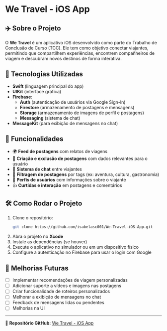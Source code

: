 # We Travel - iOS App

## ✈️ Sobre o Projeto
O **We Travel** é um aplicativo iOS desenvolvido como parte do Trabalho de Conclusão de Curso (TCC). Ele tem como objetivo conectar viajantes, permitindo que compartilhem experiências, encontrem compañheiros de viagem e descubram novos destinos de forma interativa.

## 🚀 Tecnologias Utilizadas
- **Swift** (linguagem principal do app)
- **UIKit** (interface gráfica)
- **Firebase**:
  - **Auth** (autenticação de usuários via Google Sign-In)
  - **Firestore** (armazenamento de postagens e mensagens)
  - **Storage** (armazenamento de imagens de perfil e postagens)
  - **Messaging** (sistema de chat)
- **MessageKit** (para exibição de mensagens no chat)

## 📌 Funcionalidades
- 🌍 **Feed de postagens** com relatos de viagens
- 📝 **Criação e exclusão de postagens** com dados relevantes para o usuário
- 💬 **Sistema de chat** entre viajantes
- 📌 **Filtragem de postagens** por tags (ex: aventura, cultura, gastronomia)
- 👤 **Perfis de usuários** com informações sobre o  viajante
- 👍 **Curtidas e interação** em postagens e comentários

## 🛠️ Como Rodar o Projeto
1. Clone o repositório:
   ```sh
   git clone https://github.com/isabelasc001/We-Travel-iOS-App.git
   ```
2. Abra o projeto no **Xcode**
3. Instale as dependências (se houver)
4. Execute o aplicativo no simulador ou em um dispositivo físico
5. Configure a autenticação no Firebase para usar o login com Google

## 📅 Melhorias Futuras
- [ ] Implementar recomendações de viagem personalizadas
- [ ] Adicionar suporte a vídeos e imagens nas postagens
- [ ] Criar funcionalidade de roteiros personalizados
- [ ] Melhorar a exibição de mensagens no chat
- [ ] Feedback de mensagens lidas ou pendentes
- [ ] Melhorias na UI

---

🔗 **Repositório GitHub:** [We Travel - iOS App](https://github.com/isabelasc001/We-Travel-iOS-App.git)


